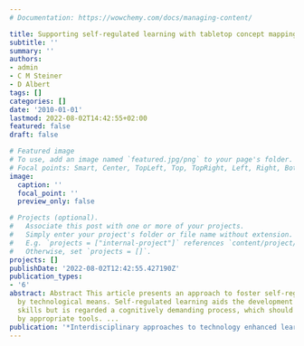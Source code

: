```yaml
---
# Documentation: https://wowchemy.com/docs/managing-content/

title: Supporting self-regulated learning with tabletop concept mapping
subtitle: ''
summary: ''
authors:
- admin
- C M Steiner
- D Albert
tags: []
categories: []
date: '2010-01-01'
lastmod: 2022-08-02T14:42:55+02:00
featured: false
draft: false

# Featured image
# To use, add an image named `featured.jpg/png` to your page's folder.
# Focal points: Smart, Center, TopLeft, Top, TopRight, Left, Right, BottomLeft, Bottom, BottomRight.
image:
  caption: ''
  focal_point: ''
  preview_only: false

# Projects (optional).
#   Associate this post with one or more of your projects.
#   Simply enter your project's folder or file name without extension.
#   E.g. `projects = ["internal-project"]` references `content/project/deep-learning/index.md`.
#   Otherwise, set `projects = []`.
projects: []
publishDate: '2022-08-02T12:42:55.427190Z'
publication_types:
- '6'
abstract: Abstract This article presents an approach to foster self-regulated learning
  by technological means. Self-regulated learning aids the development of metacognitive
  skills but is regarded a cognitively demanding process, which should be supported
  by appropriate tools. ...
publication: '*Interdisciplinary approaches to technology enhanced learning*'
---
```

